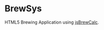 BrewSys
=======

HTML5 Brewing Application using [jsBrewCalc](https://github.com/frodare/jsBrewCalc). 




